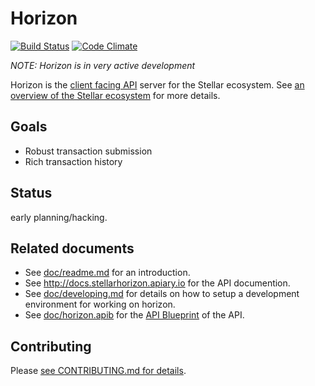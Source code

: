 # Horizon

[![Build Status](https://travis-ci.org/stellar/horizon.svg)](https://travis-ci.org/stellar/horizon)
[![Code Climate](https://codeclimate.com/github/stellar/horizon/badges/gpa.svg)](https://codeclimate.com/github/stellar/horizon)

*NOTE: Horizon is in very active development*

Horizon is the [client facing API](http://docs.stellarhorizon.apiary.io) server for the Stellar ecosystem.  See [an overview of the Stellar ecosystem](https://www.stellar.org/galaxy/getting-started/) for more details.

## Goals

- Robust transaction submission
- Rich transaction history

## Status

early planning/hacking.

## Related documents

- See [doc/readme.md](doc/readme.md) for an introduction.
- See http://docs.stellarhorizon.apiary.io for the API documention.
- See [doc/developing.md](doc/developing.md) for details on how to setup a development environment for working on horizon.
- See [doc/horizon.apib](doc/horizon.apib) for the [API Blueprint](https://apiblueprint.org/) of the API.

## Contributing

Please [see CONTRIBUTING.md for details](CONTRIBUTING.md).


